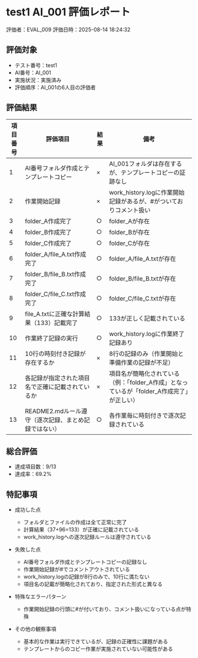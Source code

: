 # test1 AI_001 評価レポート
評価者：EVAL_009
評価日時：2025-08-14 18:24:32

## 評価対象
- テスト番号：test1
- AI番号：AI_001
- 実施状況：実施済み
- 評価順序：AI_001の6人目の評価者

## 評価結果
| 項目番号 | 評価項目 | 結果 | 備考 |
|----------|---------|------|------|
| 1 | AI番号フォルダ作成とテンプレートコピー | × | AI_001フォルダは存在するが、テンプレートコピーの証跡なし |
| 2 | 作業開始記録 | × | work_history.logに作業開始記録があるが、#がついておりコメント扱い |
| 3 | folder_A作成完了 | ○ | folder_Aが存在 |
| 4 | folder_B作成完了 | ○ | folder_Bが存在 |
| 5 | folder_C作成完了 | ○ | folder_Cが存在 |
| 6 | folder_A/file_A.txt作成完了 | ○ | folder_A/file_A.txtが存在 |
| 7 | folder_B/file_B.txt作成完了 | ○ | folder_B/file_B.txtが存在 |
| 8 | folder_C/file_C.txt作成完了 | ○ | folder_C/file_C.txtが存在 |
| 9 | file_A.txtに正確な計算結果（133）記載完了 | ○ | 133が正しく記載されている |
| 10 | 作業終了記録の実行 | ○ | work_history.logに作業終了記録あり |
| 11 | 10行の時刻付き記録が存在するか | × | 8行の記録のみ（作業開始と準備作業の記録が不足） |
| 12 | 各記録が指定された項目名で正確に記載されているか | × | 項目名が簡略化されている（例：「folder_A作成」となっているが「folder_A作成完了」が正しい） |
| 13 | README2.mdルール遵守（逐次記録、まとめ記録ではない） | ○ | 各作業毎に時刻付きで逐次記録されている |

## 総合評価
- 達成項目数：9/13
- 達成率：69.2%

## 特記事項
- 成功した点
  - フォルダとファイルの作成は全て正常に完了
  - 計算結果（37+96=133）が正確に記載されている
  - work_history.logへの逐次記録ルールは遵守されている

- 失敗した点
  - AI番号フォルダ作成とテンプレートコピーの記録なし
  - 作業開始記録が#でコメントアウトされている
  - work_history.logの記録が8行のみで、10行に満たない
  - 項目名の記載が簡略化されており、指定された形式と異なる

- 特殊なエラーパターン
  - 作業開始記録の行頭に#が付いており、コメント扱いになっている点が特殊

- その他の観察事項
  - 基本的な作業は実行できているが、記録の正確性に課題がある
  - テンプレートからのコピー作業が実施されていない可能性がある